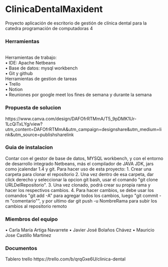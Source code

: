 # ClinicaDentalMaxident
Proyecto aplicación de escritorio de gestión de clínica dental para la catedra programación de computadoras 4

<h3> Herramientas </h3>
<br>Herramientas de trabajo:
<br>• IDE: Apache Netbeans
<br>• Base de datos: mysql workbench
<br>• Git y github
<br>Herramientas de gestion de tareas
<br>• Trello
<br>• Notion
<br>• Reuniones por google meet los fines de semana y durante la semana 

<h3> Propuesta de solucion </h3>
https://www.canva.com/design/DAFOfrRTMmA/T5_9pDMK1Ur-1LcQiTxLYg/view?utm_content=DAFOfrRTMmA&utm_campaign=designshare&utm_medium=link&utm_source=publishsharelink

<h3> Guia de instalacion </h3>
Contar con el gestor de base de datos, MYSQL workbench, y con el entorno de desarrollo integrado Netbeans, más el compilador de JAVA JDK, jars como jcalendar 1.4 y git.
Para hacer uso de esta proyecto:
1. Crear una carpeta para clonar el repositorio
2. Una vez dentro de esa carpeta, dar click derecho y seleccionar la opcion git bash, usar el comando "git clone URLDelRepositorio".
3. Una vez clonado, podrá crear su propia rama y hacer los respectivos cambios.
4. Para hacer cambios, se debe usar los comandos "git add -A" para agregar todos los cambios, luego "git commit -m "comentario"", y por ultimo dar git push -u NombreRama para subir los cambios al repositorio remoto

<h3>Miembros del equipo </h3>
• Carla María Artiga Navarrete 
• Javier José Bolaños Chávez 
• Mauricio Jose Castillo Martinez

<h3>Documentos  </h3>
Tablero trello 
https://trello.com/b/qrqGxe6U/clinica-dental

